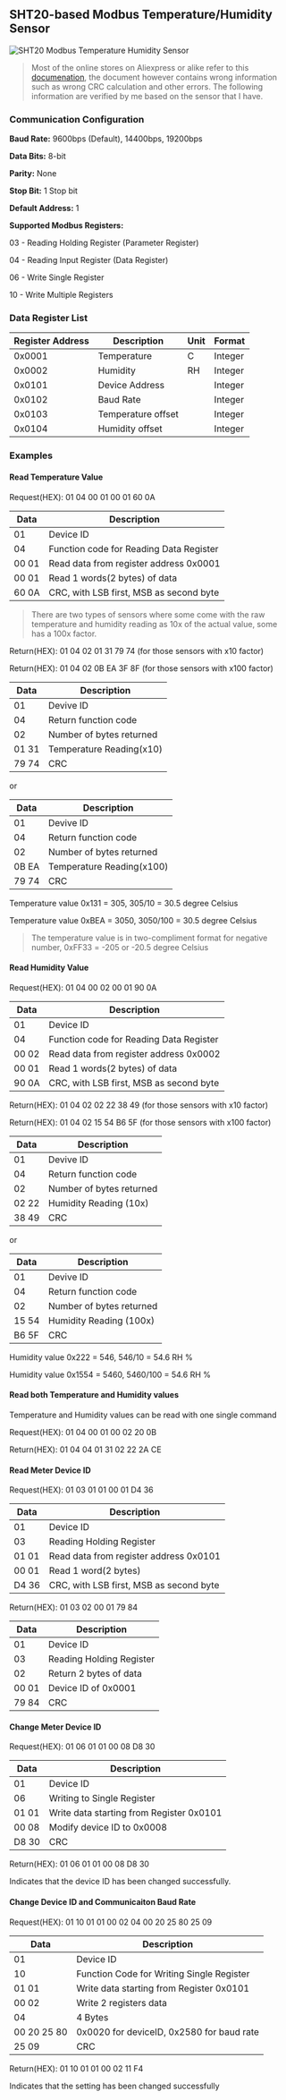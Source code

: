 ## SHT20-based Modbus Temperature/Humidity Sensor

![SHT20 Modbus Temperature Humidity Sensor](https://github.com/e-tinkers/Modbus-RTU/blob/master/examples/SHT20/SHT20_modbus.png "SHT20 Modbus Temperature Humidity Sensor")

> Most of the online stores on Aliexpress or alike refer to this [documenation](https://github.com/e-tinkers/Modbus-RTU/blob/master/examples/SHT20/Temperature-and-humidity-transmitter-SHT20-sensor-Modbus-RS485.pdf), the document however contains wrong information such as wrong CRC calculation and other errors. The following information are verified by me based on the sensor that I have.

### Communication Configuration

**Baud Rate:** 9600bps (Default), 14400bps, 19200bps

**Data Bits:** 8-bit

**Parity:** None

**Stop Bit:** 1 Stop bit

**Default Address:** 1

**Supported Modbus Registers:**

  03 - Reading Holding Register (Parameter Register)

  04 - Reading Input Register (Data Register)

  06 - Write Single Register

  10 - Write Multiple Registers

### Data Register List

| Register Address | Description        | Unit | Format  |
| ---------------- | ------------------ | ---- | ------- |
| 0x0001           | Temperature        | C    | Integer |
| 0x0002           | Humidity           | RH   | Integer |
| 0x0101           | Device Address     |      | Integer |
| 0x0102           | Baud Rate          |      | Integer |
| 0x0103           | Temperature offset |      | Integer |
| 0x0104           | Humidity offset    |      | Integer |

### Examples

#### Read Temperature Value

Request(HEX): 01 04 00 01 00 01 60 0A

| Data  | Description                             |
| ----- | --------------------------------------- |
| 01    | Device ID                               |
| 04    | Function code for Reading Data Register |
| 00 01 | Read data from register address 0x0001  |
| 00 01 | Read 1 words(2 bytes) of data           |
| 60 0A | CRC, with LSB first, MSB as second byte |

> There are two types of sensors where some come with the raw temperature and humidity reading as 10x of the actual value, some has a 100x factor.

Return(HEX): 01 04 02 01 31 79 74 (for those sensors with x10 factor)

Return(HEX): 01 04 02 0B EA 3F 8F (for those sensors with x100 factor)

| Data  | Description              |
| ----- | ------------------------ |
| 01    | Devive ID                |
| 04    | Return function code     |
| 02    | Number of bytes returned |
| 01 31 | Temperature Reading(x10) |
| 79 74 | CRC                      |

or

| Data  | Description              |
| ----- | ------------------------ |
| 01    | Devive ID                |
| 04    | Return function code     |
| 02    | Number of bytes returned |
| 0B EA | Temperature Reading(x100)|
| 79 74 | CRC                      |

Temperature value 0x131 = 305, 305/10 = 30.5 degree Celsius

Temperature value 0xBEA = 3050, 3050/100 = 30.5 degree Celsius

> The temperature value is in two-compliment format for negative number, 0xFF33 = -205 or -20.5 degree Celsius

#### Read Humidity Value

Request(HEX): 01 04 00 02 00 01 90 0A

| Data  | Description                             |
| ----- | --------------------------------------- |
| 01    | Device ID                               |
| 04    | Function code for Reading Data Register |
| 00 02 | Read data from register address 0x0002  |
| 00 01 | Read 1 words(2 bytes) of data           |
| 90 0A | CRC, with LSB first, MSB as second byte |

Return(HEX): 01 04 02 02 22 38 49 (for those sensors with x10 factor)

Return(HEX): 01 04 02 15 54 B6 5F (for those sensors with x100 factor)

| Data  | Description              |
| ----- | ------------------------ |
| 01    | Devive ID                |
| 04    | Return function code     |
| 02    | Number of bytes returned |
| 02 22 | Humidity Reading (10x)   |
| 38 49 | CRC                      |

or

| Data  | Description              |
| ----- | ------------------------ |
| 01    | Devive ID                |
| 04    | Return function code     |
| 02    | Number of bytes returned |
| 15 54 | Humidity Reading (100x)  |
| B6 5F | CRC                      |

Humidity value 0x222 = 546, 546/10 = 54.6 RH %

Humidity value 0x1554 = 5460, 5460/100 = 54.6 RH %

#### Read both Temperature and Humidity values

Temperature and Humidity values can be read with one single command

Request(HEX): 01 04 00 01 00 02 20 0B

Return(HEX):  01 04 04 01 31 02 22 2A CE

#### Read Meter Device ID

Request(HEX): 01 03 01 01 00 01 D4 36

| Data  | Description                             |
| ----- | --------------------------------------- |
| 01    | Device ID                               |
| 03    | Reading Holding Register                |
| 01 01 | Read data from register address 0x0101  |
| 00 01 | Read 1 word(2 bytes)                    |
| D4 36 | CRC, with LSB first, MSB as second byte |

Return(HEX): 01 03 02 00 01 79 84

| Data  | Description              |
| ----- | ------------------------ |
| 01    | Device ID                |
| 03    | Reading Holding Register |
| 02    | Return 2 bytes of data   |
| 00 01 | Device ID of 0x0001      |
| 79 84 | CRC                      |

#### Change Meter Device ID

Request(HEX): 01 06 01 01 00 08 D8 30

| Data  | Description                              |
| ----- | ---------------------------------------- |
| 01    | Device ID                                |
| 06    | Writing to Single Register               |
| 01 01 | Write data starting from Register 0x0101 |
| 00 08 | Modify device ID to 0x0008               |
| D8 30 | CRC                                      |

Return(HEX): 01 06 01 01 00 08 D8 30

Indicates that the device ID has been changed successfully.

#### Change Device ID and Communicaiton Baud Rate

Request(HEX): 01 10 01 01 00 02 04 00 20 25 80 25 09

| Data        | Description                               |
| ----------- | ----------------------------------------- |
| 01          | Device ID                                 |
| 10          | Function Code for Writing Single Register |
| 01 01       | Write data starting from Register 0x0101  |
| 00 02       | Write 2 registers data                    |
| 04          | 4 Bytes                                   |
| 00 20 25 80 | 0x0020 for deviceID, 0x2580 for baud rate |
| 25 09       | CRC                                       |

Return(HEX): 01 10 01 01 00 02 11 F4

Indicates that the setting has been changed successfully 
